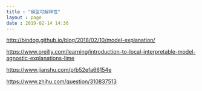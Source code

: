 ```yaml
---
title : "模型可解释性"
layout : page
date : 2019-02-14 14:36
---
```




http://bindog.github.io/blog/2018/02/10/model-explanation/

https://www.oreilly.com/learning/introduction-to-local-interpretable-model-agnostic-explanations-lime

https://www.jianshu.com/p/b52efa66154e

https://www.zhihu.com/question/310837513
